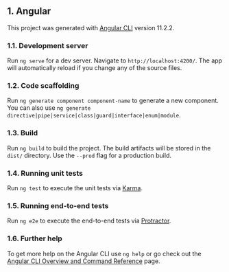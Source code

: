 ## 1. Angular

This project was generated with [Angular CLI](https://github.com/angular/angular-cli) version 11.2.2.

### 1.1. Development server

Run `ng serve` for a dev server. Navigate to `http://localhost:4200/`. The app will automatically reload if you change any of the source files.

### 1.2. Code scaffolding

Run `ng generate component component-name` to generate a new component. You can also use `ng generate directive|pipe|service|class|guard|interface|enum|module`.

### 1.3. Build

Run `ng build` to build the project. The build artifacts will be stored in the `dist/` directory. Use the `--prod` flag for a production build.

### 1.4. Running unit tests

Run `ng test` to execute the unit tests via [Karma](https://karma-runner.github.io).

### 1.5. Running end-to-end tests

Run `ng e2e` to execute the end-to-end tests via [Protractor](http://www.protractortest.org/).

### 1.6. Further help

To get more help on the Angular CLI use `ng help` or go check out the [Angular CLI Overview and Command Reference](https://angular.io/cli) page.
